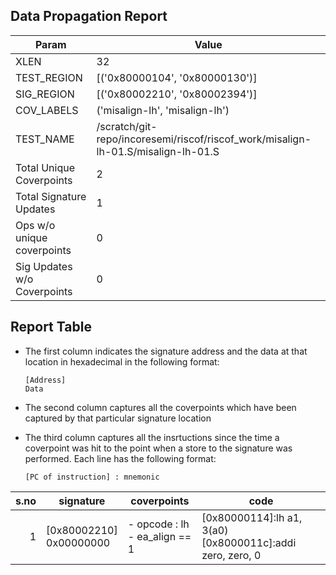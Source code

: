 
## Data Propagation Report

| Param                     | Value    |
|---------------------------|----------|
| XLEN                      | 32      |
| TEST_REGION               | [('0x80000104', '0x80000130')]      |
| SIG_REGION                | [('0x80002210', '0x80002394')]      |
| COV_LABELS                | ('misalign-lh', 'misalign-lh')      |
| TEST_NAME                 | /scratch/git-repo/incoresemi/riscof/riscof_work/misalign-lh-01.S/misalign-lh-01.S    |
| Total Unique Coverpoints  | 2      |
| Total Signature Updates   | 1      |
| Ops w/o unique coverpoints | 0      |
| Sig Updates w/o Coverpoints | 0    |

## Report Table

- The first column indicates the signature address and the data at that location in hexadecimal in the following format: 
  ```
  [Address]
  Data
  ```

- The second column captures all the coverpoints which have been captured by that particular signature location

- The third column captures all the insrtuctions since the time a coverpoint was
  hit to the point when a store to the signature was performed. Each line has
  the following format:
  ```
  [PC of instruction] : mnemonic
  ```

|s.no|        signature         |             coverpoints              |                               code                               |
|---:|--------------------------|--------------------------------------|------------------------------------------------------------------|
|   1|[0x80002210]<br>0x00000000|- opcode : lh<br> - ea_align == 1<br> |[0x80000114]:lh a1, 3(a0)<br> [0x8000011c]:addi zero, zero, 0<br> |
